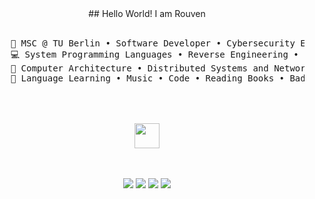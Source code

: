 <div align="center">
## Hello World! I am Rouven
<br><br>
<pre>
    💼 MSC @ TU Berlin • Software Developer • Cybersecurity Engineer
    💻 System Programming Languages • Reverse Engineering • Penetration Testing
    💾 Computer Architecture • Distributed Systems and Networks
    🌱 Language Learning • Music • Code • Reading Books • Badminton
    
</pre>
<br><br>
<img src="https://raw.githubusercontent.com/innng/innng/master/assets/kyubey.gif" height="40" />
<br><br><br>
    
[![](https://img.shields.io/badge/linkedin-0a66c2)](http://linkedin.com/in/ingridrosselis)
[![](https://img.shields.io/badge/mastodon-6364ff)](https://tech.lgbt/@innng)
[![](https://img.shields.io/badge/osu!-ff66ab)](https://osu.ppy.sh/users/4606212)
[![](https://img.shields.io/badge/enka.network-69899c)](https://enka.network/u/Inng/1A4HU1/10000069/1985924/)
</div>
